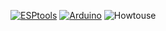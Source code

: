 <a href="https://docs.espressif.com/projects/esptool/en/latest/esp32/" target="_blank">![ESPtools](https://github.com/user-attachments/assets/60945833-976d-453f-aa03-acc52127b25d)</a>
<a href="https://docs.arduino.cc/software/ide/" target="_blank">![Arduino](https://github.com/user-attachments/assets/a5bd1f19-3788-45d8-a18b-43d08932a2ae)</a>
![Howtouse](https://github.com/user-attachments/assets/9db9174a-b816-404c-8c56-19b7f79f01bd)
